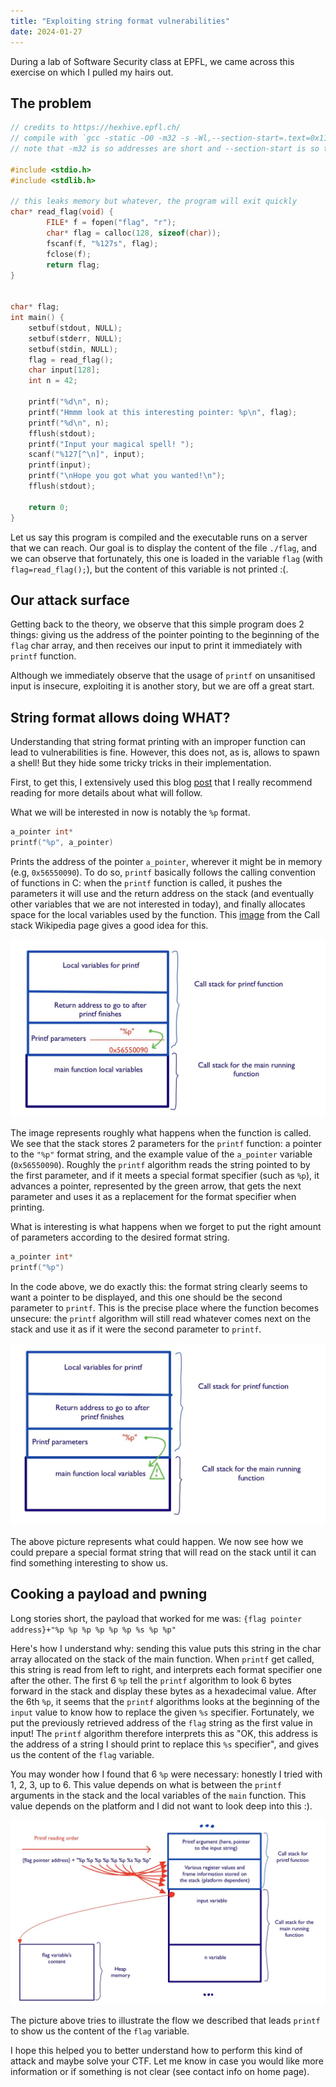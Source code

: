 ```yaml
---
title: "Exploiting string format vulnerabilities"
date: 2024-01-27
---
```


During a lab of Software Security class at EPFL, we came across this exercise on
which I pulled my hairs out.

## The problem

```c
// credits to https://hexhive.epfl.ch/
// compile with `gcc -static -O0 -m32 -s -Wl,--section-start=.text=0x11111111 2.c`
// note that -m32 is so addresses are short and --section-start is so there's no NULL in the address

#include <stdio.h>
#include <stdlib.h>

// this leaks memory but whatever, the program will exit quickly
char* read_flag(void) {
        FILE* f = fopen("flag", "r");
        char* flag = calloc(128, sizeof(char));
        fscanf(f, "%127s", flag);
        fclose(f);
        return flag;
}


char* flag;
int main() {
    setbuf(stdout, NULL);
    setbuf(stderr, NULL);
    setbuf(stdin, NULL);
    flag = read_flag();
    char input[128];
    int n = 42;

    printf("%d\n", n);
    printf("Hmmm look at this interesting pointer: %p\n", flag);
    printf("%d\n", n);
    fflush(stdout);    
    printf("Input your magical spell! ");
    scanf("%127[^\n]", input);
    printf(input);
    printf("\nHope you got what you wanted!\n");
    fflush(stdout);

    return 0;
}
```

Let us say this program is compiled and the executable runs on a server that we
can reach. Our goal is to display the content of the file `./flag`, and we can
observe that fortunately, this one is loaded in the variable `flag` (with
`flag=read_flag();`), but the content of this variable is not printed :(.

## Our attack surface

Getting back to the theory, we observe that this simple program does 2 things:
giving us the address of the pointer pointing to the beginning of the `flag`
char array, and then receives our input to print it immediately with `printf`
function.

Although we immediately observe that the usage of `printf` on unsanitised input
is insecure, exploiting it is another story, but we are off a great start.

## String format allows doing WHAT?

Understanding that string format printing with an improper function can lead to
vulnerabilities is fine. However, this does not, as is, allows to spawn a shell!
But they hide some tricky tricks in their implementation.

First, to get this, I extensively used this blog
[post](https://infosecwriteups.com/exploiting-format-string-vulnerability-97e3d588da1b)
that I really recommend reading for more details about what will follow.

What we will be interested in now is notably the `%p` format.

```c
a_pointer int*
printf("%p", a_pointer)
```

Prints the address of the pointer `a_pointer`, wherever it might be in memory
(e.g, `0x56550090`). To do so, `printf` basically follows the calling convention
of functions in C: when the `printf` function is called, it pushes the
parameters it will use and the return address on the stack (and eventually other
variables that we are not interested in today), and finally allocates space for
the local variables used by the function. This
[image](https://commons.wikimedia.org/wiki/File:Call_stack_layout.svg#/media/File:Call_stack_layout.svg)
from the Call stack Wikipedia page gives a good idea for this.

![`normal_printf`](/assets/normal_printf.jpg)

The image represents roughly what happens when the function is called. We see
that the stack stores 2 parameters for the `printf` function: a pointer to the
`"%p"` format string, and the example value of the `a_pointer` variable
(`0x56550090`). Roughly the `printf` algorithm reads the string pointed to by
the first parameter, and if it meets a special format specifier (such as `%p`),
it advances a pointer, represented by the green arrow, that gets the next
parameter and uses it as a replacement for the format specifier when printing.

What is interesting is what happens when we forget to put the right amount of parameters according to the desired format string.

```c
a_pointer int*
printf("%p")
```

In the code above, we do exactly this: the format string clearly seems to want a
pointer to be displayed, and this one should be the second parameter to
`printf`. This is the precise place where the function becomes unsecure: the
`printf` algorithm will still read whatever comes next on the stack and use it
as if it were the second parameter to `printf`.

![`bad_printf`](/assets/bad_printf.jpg)

The above picture represents what could happen. We now see how we could prepare
a special format string that will read on the stack until it can find something
interesting to show us.

## Cooking a payload and pwning

Long stories short, the payload that worked for me was:
`{flag pointer address}+"%p %p %p %p %p %p %s %p %p"`

Here's how I understand why: sending this value puts this string in the char
array allocated on the stack of the main function. When `printf` get called,
this string is read from left to right, and interprets each format specifier one
after the other. The first 6 `%p` tell the `printf` algorithm to look 6 bytes
forward in the stack and display these bytes as a hexadecimal value. After the
6th `%p`, it seems that the `printf` algorithms looks at the beginning of the
`input` value to know how to replace the given `%s` specifier. Fortunately, we
put the previously retrieved address of the `flag` string as the first value in
input! The `printf` algorithm therefore interprets this as "OK, this address is
the address of a string I should print to replace this `%s` specifier", and
gives us the content of the `flag` variable.

You may wonder how I found that 6 `%p` were necessary: honestly I tried with 1,
2, 3, up to 6. This value depends on what is between the `printf` arguments in
the stack and the local variables of the `main` function. This value depends on
the platform and I did not want to look deep into this :).

![`bad_printf`](/assets/printf_pwn.jpg)

The picture above tries to illustrate the flow we described that leads `printf`
to show us the content of the `flag` variable.

I hope this helped you to better understand how to perform this kind of attack
and maybe solve your CTF. Let me know in case you would like more information or
if something is not clear (see contact info on home page).

